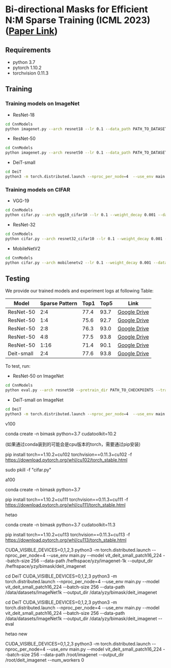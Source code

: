 # Bi-directional Masks for Efficient N:M Sparse Training (ICML 2023) ([Paper Link](https://arxiv.org/abs/2302.06058))

## Requirements

- python 3.7
- pytorch 1.10.2
- torchvision 0.11.3

## Training

### Training models on ImageNet

- ResNet-18

```bash
cd CnnModels
python imagenet.py --arch resnet18 --lr 0.1 --data_path PATH_TO_DATASETS --label_smoothing 0.1 --num_epochs 120 --job_dir PATH_TO_JOB_DIR --iter 100 --greedy_num 100
```

- ResNet-50

```bash
cd CnnModels
python imagenet.py --arch resnet50 --lr 0.1 --data_path PATH_TO_DATASETS --label_smoothing 0.1 --num_epochs 120 --job_dir PATH_TO_JOB_DIR --iter 100 --greedy_num 100
```

- DeiT-small

```bash
cd DeiT
python3 -m torch.distributed.launch --nproc_per_node=4  --use_env main.py --model vit_deit_small_patch16_224 --batch-size 256 --data-path PATH_TO_DATASETS --output_dir PATH_TO_JOB_DIR
```

### Training models on CIFAR

- VGG-19

```bash
cd CnnModels
python cifar.py --arch vgg19_cifar10 --lr 0.1 --weight_decay 0.001 --data_path PATH_TO_DATASETS --label_smoothing 0.1 --num_epochs 300 --job_dir PATH_TO_JOB_DIR
```

- ResNet-32

```bash
cd CnnModels
python cifar.py --arch resnet32_cifar10 --lr 0.1 --weight_decay 0.001 --data_path PATH_TO_DATASETS --label_smoothing 0.1 --num_epochs 300 --job_dir PATH_TO_JOB_DIR
```

- MobileNetV2

```bash
cd CnnModels
python cifar.py --arch mobilenetv2 --lr 0.1 --weight_decay 0.001 --data_path PATH_TO_DATASETS --label_smoothing 0.1 --num_epochs 300 --job_dir PATH_TO_JOB_DIR
```

## Testing

We provide our trained models and experiment logs at following Table:

| Model      | Sparse Pattern | Top1 | Top5 | Link                                                                                                 |
| ---------- | -------------- | ---- | ---- | ---------------------------------------------------------------------------------------------------- |
| ResNet-50  | 2:4            | 77.4 | 93.7 | [Google Drive](https://drive.google.com/drive/folders/1LvUQe1TOhEYE9HF4D9YEOF1uyid8JdlX?usp=share_link) |
| ResNet-50  | 1:4            | 75.6 | 92.7 | [Google Drive](https://drive.google.com/drive/folders/1IVOJFmKIq--hOuZs5fhz2GZT5QY17XCg?usp=share_link) |
| ResNet-50  | 2:8            | 76.3 | 93.0 | [Google Drive](https://drive.google.com/drive/folders/1nlUf5D1sEV48z1I3H5zZp03GVhI-K9-l?usp=share_link) |
| ResNet-50  | 4:8            | 77.5 | 93.8 | [Google Drive](https://drive.google.com/drive/folders/1hlWULurqYExy8sImJTXtAcf9CMEiVJoI?usp=share_link) |
| ResNet-50  | 1:16           | 71.4 | 90.1 | [Google Drive](https://drive.google.com/drive/folders/1LxHqcmN2buPTFuP_QawYre92dx9b8CFe?usp=share_link) |
| Deit-small | 2:4            | 77.6 | 93.8 | [Google Drive](https://drive.google.com/drive/folders/11auZ08_OgPnebfSF7Fp7ASB7YsNcrjZa?usp=sharing)    |

To test, run:

- ResNet-50 on ImageNet

```bash
cd CnnModels
python eval.py --arch resnet50 --pretrain_dir PATH_TO_CHECKPOINTS --train_batch_size 256 --eval_batch_size 256  --label_smoothing 0.1 --data_path PATH_TO_DATASETS
```

- DeiT-small on ImageNet

```bash
cd DeiT
python3 -m torch.distributed.launch --nproc_per_node=4  --use_env main.py --model vit_deit_small_patch16_224 --batch-size 256 --data-path PATH_TO_DATASETS --output_dir PATH_TO_JOB_DIR --resume PATH_TO_CHECKPOINTS --eval
```

v100

conda create -n bimask python=3.7 cudatoolkit=10.2

(如果通过conda装到的可能会是cpu版本的torch，需要通过pip安装)

pip install torch==1.10.2+cu102 torchvision==0.11.3+cu102 -f https://download.pytorch.org/whl/cu102/torch_stable.html

sudo pkill -f "cifar.py"

a100

conda create -n bimask python=3.7

<!-- pip install torch==1.10.2 torchvision==0.11.3 -->


<!-- pip install torch==1.10.2 torchvision==0.11.3 -f https://download.pytorch.org/whl/cu124/torch_stable.html -->


<!-- conda install pytorch==1.10.2 torchvision==0.11.3 cudatoolkit=11.3 -c pytorch -c conda-forge -->

pip install torch==1.10.2+cu111 torchvision==0.11.3+cu111 -f https://download.pytorch.org/whl/cu111/torch_stable.html


hetao

conda create -n bimask python=3.7 cudatoolkit=11.3

pip install torch==1.10.2+cu113 torchvision==0.11.3+cu113 -f https://download.pytorch.org/whl/cu113/torch_stable.html

CUDA_VISIBLE_DEVICES=0,1,2,3 python3 -m torch.distributed.launch --nproc_per_node=4  --use_env main.py --model vit_deit_small_patch16_224 --batch-size 256 --data-path /hefhspace/yzy/imagenet-1k --output_dir /hefhspace/yzy/bimask/deit_imagenet


cd DeiT
CUDA_VISIBLE_DEVICES=0,1,2,3 python3 -m torch.distributed.launch --nproc_per_node=4  --use_env main.py --model vit_deit_small_patch16_224 --batch-size 256 --data-path /data/datasets/ImageNet1k --output_dir /data/yzy/bimask/deit_imagenet

cd DeiT
CUDA_VISIBLE_DEVICES=0,1,2,3 python3 -m torch.distributed.launch --nproc_per_node=4  --use_env main.py --model vit_deit_small_patch16_224 --batch-size 256 --data-path /data/datasets/ImageNet1k --output_dir /data/yzy/bimask/deit_imagenet  --eval

hetao new

CUDA_VISIBLE_DEVICES=0,1,2,3 python3 -m torch.distributed.launch --nproc_per_node=4  --use_env main.py --model vit_deit_small_patch16_224 --batch-size 256 --data-path /root/imagenet --output_dir /root/deit_imagenet --num_workers 0

